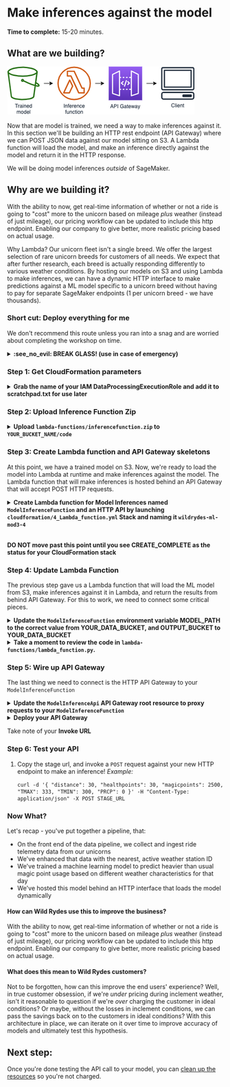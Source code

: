 # Make inferences against the model

**Time to complete:** 15-20 minutes.

## What are we building?
![Architecture diagram](assets/WildRydesML_4.png)

Now that are model is trained, we need a way to make inferences against it.  In this section we'll be building an HTTP rest endpoint (API Gateway) where we can POST JSON data against our model sitting on S3.  A Lambda function will load the model, and make an inference directly against the model and return it in the HTTP response.

We will be doing model inferences *outside* of SageMaker.

## Why are we building it?
With the ability to now, get real-time information of whether or not a ride is going to "cost" more to the unicorn based on mileage _plus_ weather (instead of just mileage), our pricing workflow can be updated to include this http endpoint.  Enabling our company to give better, more realistic pricing based on actual usage.

Why Lambda?  Our unicorn fleet isn't a single breed.  We offer the largest selection of rare unicorn breeds for customers of all needs.  We expect that after further research, each breed is actually responding differently to various weather conditions.  By hosting our models on S3 and using Lambda to make inferences, we can have a dynamic HTTP interface to make predictions against a ML model specific to a unicorn breed without having to pay for separate SageMaker endpoints (1 per unicorn breed - we have thousands).

### Short cut: Deploy everything for me

We don't recommend this route unless you ran into a snag and are worried about completing the workshop on time.

<details>
<summary><strong>:see_no_evil: BREAK GLASS! (use in case of emergency)</strong></summary><p>

1. Navigate to your Cloud9 environment
1. Run the following command:
    ```
    cd /home/ec2-user/environment/aws-serverless-workshops/MachineLearning/3_Inference
    aws cloudformation create-stack \
    --stack-name wildrydes-ml-mod3-4 \
    --capabilities CAPABILITY_NAMED_IAM \
    --template-body file://cloudformation/99_complete.yml
    ```
1. Go back to CloudFormation, in the resources tab, find the `DataBucket` and click on the link.  Drill into the the path that starts will `linear-learner-*` until you find `model.tar.gz`.  Select the checkmark next to this file, and select "Copy Path"
1. Go back to CloudFormation, in the resources tab, find the `ModelInferenceFunction` and click on the link.  Scroll down to the environment variables section and update the `MODEL_PATH` environment variable with the value you copied from the previous step.  Delete the `s3://BUCKET_NAME/` from the pasted value so that only the key (folder + filename) remains.  Save the changes.
1. Go back to CloudFormation, in the outputs tab, copy the curl command for making inferences against your function hosting your model and execute.
1. _Optional_: You can also test the Lambda function by putting using the test API UI in the API Gateway console.

</p></details>

### Step 1: Get CloudFormation parameters
<details>
<summary><strong>Grab the name of your IAM DataProcessingExecutionRole and add it to scratchpad.txt for use later</strong></summary><p>

1. Navigate to your Cloud9 environment
1. Run the following command:
    ```
    aws cloudformation describe-stack-resources \
    --stack-name wildrydes-ml-mod1-1 \
    --logical-resource-id DataProcessingExecutionRole \
    --query "StackResources[0].PhysicalResourceId" >> ~/environment/scratchpad.txt
    ```

</p></details>

### Step 2: Upload Inference Function Zip
<details>
<summary><strong>Upload <code>lambda-functions/inferencefunction.zip</code> to <code>YOUR_BUCKET_NAME/code</code></strong></summary><p>

1. In your Cloud9 terminal, run the following code:
    ```
    # Run this command to upload the ride data
    aws s3 cp lambda-functions/inferencefunction.zip s3://YOUR_BUCKET_NAME/code/inferencefunction.zip

    # Run this command to verify the file was uploaded (you should see the file name listed)
    aws s3 ls s3://YOUR_BUCKET_NAME/code/
    ```
</p></details>

### Step 3: Create Lambda function and API Gateway skeletons
At this point, we have a trained model on S3.  Now, we're ready to load the model into Lambda at runtime and make inferences against the model.  The Lambda function that will make inferences is hosted behind an API Gateway that will accept POST HTTP requests.

<details>
<summary><strong>Create Lambda function for Model Inferences named <code>ModelInferenceFunction</code> and an HTTP API by launching <code>cloudformation/4_Lambda_function.yml</code> Stack and naming it <code>wildrydes-ml-mod3-4</code></strong></summary><p>

1. Navigate to your Cloud9 environment
1. Make sure you're in the correct terminal directory first
    ```
    cd /home/ec2-user/environment/aws-serverless-workshops/MachineLearning/3_Inference
    ```
1. Run the following command to create your resources:
    ```
    aws cloudformation create-stack \
    --stack-name wildrydes-ml-mod3-4 \
    --parameters ParameterKey=DataBucket,ParameterValue=YOUR_BUCKET_NAME \
    ParameterKey=DataProcessingExecutionRoleName,ParameterValue=DATA_PROCESSING_ROLE_NAME_FROM_SCRATCHPAD.TXT \
    --capabilities CAPABILITY_NAMED_IAM \
    --template-body file://cloudformation/4_lambda_function.yml
    ```
1. Run the following command to check on the status of your CloudFormation stack:
    ```
    # Run this command to verify the stack was successfully created. You should expect to see "CREATE_COMPLETE".
    # If you see "CREATE_IN_PROGRESS", your stack is still being created. Wait and re-run the command.
    # If you see "ROLLBACK_COMPLETE", pause and see what went wrong.
    aws cloudformation describe-stacks \
        --stack-name wildrydes-ml-mod3-4 \
        --query "Stacks[0].StackStatus"
    ```
</p></details><br>

**DO NOT move past this point until you see CREATE_COMPLETE as the status for your CloudFormation stack**

### Step 4: Update Lambda Function
The previous step gave us a Lambda function that will load the ML model from S3, make inferences against it in Lambda, and return the results from behind API Gateway.  For this to work, we need to connect some critical pieces.

<details>
<summary><strong>Update the <code>ModelInferenceFunction</code> environment variable MODEL_PATH to the correct value from YOUR_DATA_BUCKET, and OUTPUT_BUCKET to YOUR_DATA_BUCKET</strong></summary><p>

1. Open the Lambda console to your Lambda function named `ModelInferenceFunction`
1. Create an environment variable with:
    * Key == "MODEL_PATH"
    * Value == *your path from YOUR_DATA_BUCKET, it will be in the format of linear-learner-yyyy-mm-dd-00-40-46-627/output/model.tar.gz*
1. Create an environment variable with:
    * Key == "OUTPUT_BUCKET"
    * Value == *YOUR_DATA_BUCKET*
1. Click save

</p></details>

<details>
<summary><strong>Take a moment to review the code in <code>lambda-functions/lambda_function.py</code>.</strong></summary><p>

*Note: If you're not interested in learning how to host your own ML model on Lambda, you can stop reading now and close this step and continue in the README.  There are no steps here to complete, only additional information on steps required to recreate this yourself.*

Amazon SageMaker can be used to build, train, and deploy machine learning models.  We're leveraging it to build and train our model.  Due to our business possibly having thousands of models, 1 per unicorn breed, its actually better for us to host this model ourselves on Lambda.  Below are the high level steps that we've completed on your behalf for this workshop, but you're free to explore if you need to recreate this.

1. Build MXNet from source for 1) the current support Lambda runtime and 2) the current MXNet version that SageMaker uses. [Instructions here](building-mxnet-1.2.1.md).
1. The code in [lambda-functions/lambda_function.py](lambda-functions/lambda_function.py) will load the model from S3, load mxnet, and make inferences against our model.  You'd need to install these dependencies locally in an environment similar to the runtime for Lambda and package those dependencies following [this instructions](https://docs.aws.amazon.com/Lambda/latest/dg/Lambda-python-how-to-create-deployment-package.html#python-package-dependencies).  If you unzip [lambda-functions/inferencefunction.zip](lambda-functions/inferencefunction.zip), you'll see the result of those steps as reference.
1. **`download_model` function**: Once we've got MXNet built for our environment, and the Lambda package built, we can proceed reviewing the code.  The Lambda function loads the model from S3 on the fly at the time of request and unzips it locally.
1. **`create_data_iter` function**: The HTTP request data is formated in a numpy array, required by the mxnet linear learner model interface to make inferences
1. **`make_prediction` function**: An inference is made and then packaged for an HTTP response to the caller.

</p></details>

### Step 5: Wire up API Gateway
The last thing we need to connect is the HTTP API Gateway to your `ModelInferenceFunction`

<details>
<summary><strong>Update the <code>ModelInferenceApi</code> API Gateway root resource to proxy requests to your <code>ModelInferenceFunction</code></strong></summary><p>

1. Open the [API Gateway console](https://console.aws.amazon.com/apigateway/home)
2. Select the root `/` resource
3. Select **Actions** > **Create Method**
4. Select `ANY` in the dropdown, click the checkbox next to it
5. Select your `ModelInferenceFunction` in the **Lambda Function** dropdown.
6. Click **Save**
7. Click **OK** to the permissions dialogue box
</p></details>

<details>
<summary><strong>Deploy your API Gateway</strong></summary><p>

1. Open the [API Gateway console](https://console.aws.amazon.com/apigateway/home)
1. Under **Actions** select **Deploy API**
2. Select `[New Stage]` for **Deployment Stage**
3. Enter `prod` for **Stage name**
4. Click **Deploy**
</p></details>

Take note of your **Invoke URL**

### Step 6: Test your API
1. Copy the stage url, and invoke a `POST` request against your new HTTP endpoint to make an inference! _Example:_
    ```
    curl -d '{ "distance": 30, "healthpoints": 30, "magicpoints": 2500, "TMAX": 333, "TMIN": 300, "PRCP": 0 }' -H "Content-Type: application/json" -X POST STAGE_URL
    ```

### Now What?
Let's recap - you've put together a pipeline, that:
* On the front end of the data pipeline, we collect and ingest ride telemetry data from our unicorns
* We've enhanced that data with the nearest, active weather station ID
* We've trained a machine learning model to predict heavier than usual magic point usage based on different weather characteristics for that day
* We've hosted this model behind an HTTP interface that loads the model dynamically

#### How can Wild Rydes use this to improve the business?
With the ability to now, get real-time information of whether or not a ride is going to "cost" more to the unicorn based on mileage _plus_ weather (instead of just mileage), our pricing workflow can be updated to include this http endpoint.  Enabling our company to give better, more realistic pricing based on actual usage.

#### What does this mean to Wild Rydes customers?
Not to be forgotten, how can this improve the end users' experience?  Well, in true customer obsession, if we're _under_ pricing during inclement weather, isn't it reasonable to question if we're _over_ charging the customer in ideal conditions?  Or maybe, without the losses in inclement conditions, we can pass the savings back on to the customers in ideal conditions? With this architecture in place, we can iterate on it over time to improve accuracy of models and ultimately test this hypothesis.

## Next step:
Once you're done testing the API call to your model, you can [clean up the resources](../4_Cleanup) so you're not charged.
